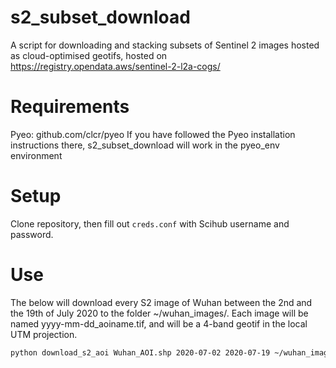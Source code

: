 # s2_subset_download
A script for downloading and stacking subsets of Sentinel 2 images hosted as cloud-optimised geotifs, hosted on https://registry.opendata.aws/sentinel-2-l2a-cogs/

# Requirements
Pyeo: github.com/clcr/pyeo
If you have followed the Pyeo installation instructions there, s2_subset_download will work in the pyeo_env environment

# Setup
Clone repository, then fill out `creds.conf` with Scihub username and password.

# Use
The below will download every S2 image of Wuhan between the 2nd and the 19th of July 2020 to the folder ~/wuhan_images/.
Each image will be named yyyy-mm-dd_aoiname.tif, and will be a 4-band geotif in the local UTM projection.
```bash
python download_s2_aoi Wuhan_AOI.shp 2020-07-02 2020-07-19 ~/wuhan_images
